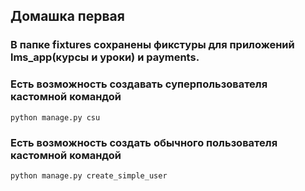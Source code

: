 ## Домашка первая
### В папке fixtures сохранены фикстуры для приложений lms_app(курсы и уроки) и payments.
### Есть возможность создавать суперпользователя кастомной командой 
    python manage.py csu
### Есть возможность создать обычного пользователя кастомной командой 
    python manage.py create_simple_user
